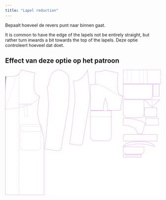 ```yaml
---
title: "Lapel reduction"
---
```


Bepaalt hoeveel de revers punt naar binnen gaat.

It is common to have the edge of the lapels not be entirely straight, but rather turn inwards a bit towards the top of the lapels. Deze optie controleert hoeveel dat doet.

## Effect van deze optie op het patroon

![Deze afbeelding toont het effect van deze optie door meerdere varianten die een andere waarde hebben voor deze optie te vervangen](carlton_lapelreduction_sample.svg "Effect van deze optie op het patroon")
